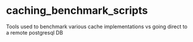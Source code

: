 caching_benchmark_scripts
=========================

Tools used to benchmark various cache implementations vs going direct to a remote postgresql DB